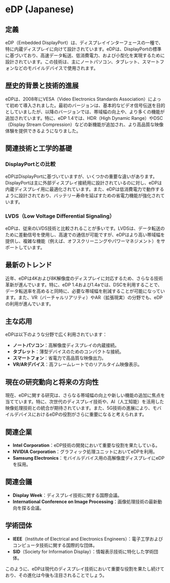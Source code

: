 # eDP (Japanese)

## 定義
eDP（Embedded DisplayPort）は、ディスプレイインターフェースの一種で、特に内蔵ディスプレイに向けて設計されています。eDPは、DisplayPortの標準に基づいており、高速データ転送、低消費電力、および小型化を実現するために設計されています。この技術は、主にノートパソコン、タブレット、スマートフォンなどのモバイルデバイスで使用されます。

## 歴史的背景と技術的進展
eDPは、2008年にVESA（Video Electronics Standards Association）によって初めて導入されました。最初のバージョンは、基本的なビデオ信号伝送を目的としていましたが、以降のバージョンでは、帯域幅の向上や、より多くの機能が追加されています。特に、eDP 1.4では、HDR（High Dynamic Range）やDSC（Display Stream Compression）などの新機能が追加され、より高品質な映像体験を提供できるようになりました。

## 関連技術と工学的基礎
### DisplayPortとの比較
eDPはDisplayPortに基づいていますが、いくつかの重要な違いがあります。DisplayPortは主に外部ディスプレイ接続用に設計されているのに対し、eDPは内蔵ディスプレイ用に最適化されています。また、eDPは低消費電力で動作するように設計されており、バッテリー寿命を延ばすための省電力機能が強化されています。

### LVDS（Low Voltage Differential Signaling）
eDPは、従来のLVDS技術と比較されることが多いです。LVDSは、データ転送のために差動信号を使用し、高速での通信が可能ですが、eDPはより高い帯域幅を提供し、複雑な機能（例えば、オフスクリーニングやパワーマネジメント）をサポートしています。

## 最新のトレンド
近年、eDPは4Kおよび8K解像度のディスプレイに対応するため、さらなる技術革新が進んでいます。特に、eDP 1.4および1.4aでは、DSCを利用することで、データ転送率を高めると同時に、必要な帯域幅を削減することが可能になっています。また、VR（バーチャルリアリティ）やAR（拡張現実）の分野でも、eDPの利用が進んでいます。

## 主な応用
eDPは以下のような分野で広く利用されています：
- **ノートパソコン**：高解像度ディスプレイの内蔵接続。
- **タブレット**：薄型デバイスのためのコンパクトな接続。
- **スマートフォン**：省電力で高品質な映像出力。
- **VR/ARデバイス**：高フレームレートでのリアルタイム映像表示。

## 現在の研究動向と将来の方向性
現在、eDPに関する研究は、さらなる帯域幅の向上や新しい機能の追加に焦点を当てています。特に、次世代のディスプレイ技術や、AI（人工知能）を活用した映像処理技術との統合が期待されています。また、5G技術の進展により、モバイルデバイスにおけるeDPの役割がさらに重要になると考えられます。

## 関連企業
- **Intel Corporation**：eDP技術の開発において重要な役割を果たしている。
- **NVIDIA Corporation**：グラフィック処理ユニットにおいてeDPを利用。
- **Samsung Electronics**：モバイルデバイス用の高解像度ディスプレイにeDPを採用。

## 関連会議
- **Display Week**：ディスプレイ技術に関する国際会議。
- **International Conference on Image Processing**：画像処理技術の最新動向を探る会議。

## 学術団体
- **IEEE**（Institute of Electrical and Electronics Engineers）：電子工学およびコンピュータ技術に関する国際的な団体。
- **SID**（Society for Information Display）：情報表示技術に特化した学術団体。

このように、eDPは現代のディスプレイ技術において重要な役割を果たし続けており、その進化は今後も注目されることでしょう。